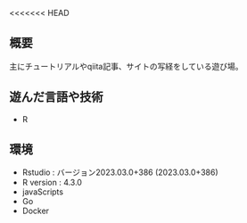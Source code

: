 <<<<<<< HEAD
## 概要
主にチュートリアルやqiita記事、サイトの写経をしている遊び場。

## 遊んだ言語や技術
- R
## 環境
- Rstudio : バージョン2023.03.0+386 (2023.03.0+386)
- R version : 4.3.0 
- javaScripts
- Go
- Docker

